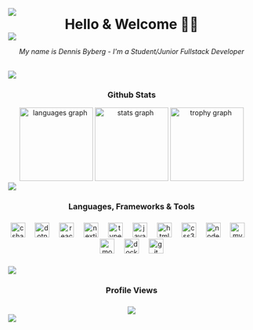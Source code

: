 <img src="https://github.com/godkingjay/godkingjay/raw/master/assets/borderseparator.gif"/>
<div align="center">
  <strong style="font-size: 2em;">Hello & Welcome 👋🏻</strong>
</div>
<img src="https://github.com/godkingjay/godkingjay/raw/master/assets/borderseparator.gif"/>

<p align="center"><i>My name is Dennis Byberg - I'm a Student/Junior Fullstack Developer</i></p>
<br>

<img src="https://github.com/godkingjay/godkingjay/raw/master/assets/borderseparator.gif"/>

###
<h3 align="center">Github Stats</h3>

<div align="center">
  <img src="https://github-readme-stats.vercel.app/api/top-langs?username=dennisbyberg&locale=en&hide_title=false&layout=compact&card_width=320&langs_count=6&theme=nightowl&hide_border=true" height="150" alt="languages graph"  />
  <img src="https://github-readme-stats.vercel.app/api?username=dennisbyberg&hide_title=true&hide_rank=false&show_icons=true&include_all_commits=true&count_private=true&disable_animations=false&theme=nightowl&locale=en&hide_border=true" height="150" alt="stats graph"  />
  <img src="https://github-profile-trophy.vercel.app?username=dennisbyberg&theme=tokyonight&column=8&row=1&no-frame=true&no-bg=true&margin-w=3&margin-h=4" height="150" alt="trophy graph"  />
</div>

<img src="https://github.com/godkingjay/godkingjay/raw/master/assets/borderseparator.gif"/>

<h3 align="center">Languages, Frameworks & Tools</h3>

###

<div align="center">
  <img src="https://cdn.jsdelivr.net/gh/devicons/devicon/icons/csharp/csharp-original.svg" height="30" alt="csharp logo"  />
  <img width="12" />
  <img src="https://cdn.jsdelivr.net/gh/devicons/devicon/icons/dotnetcore/dotnetcore-original.svg" height="30" alt="dotnetcore logo"  />
  <img width="12" />
  <img src="https://cdn.jsdelivr.net/gh/devicons/devicon/icons/react/react-original.svg" height="30" alt="react logo"  />
  <img width="12" />
  <img src="https://cdn.jsdelivr.net/gh/devicons/devicon/icons/nextjs/nextjs-original.svg" height="30" alt="nextjs logo"  />
  <img width="12" />
  <img src="https://cdn.jsdelivr.net/gh/devicons/devicon/icons/typescript/typescript-original.svg" height="30" alt="typescript logo"  />
  <img width="12" />
  <img src="https://cdn.jsdelivr.net/gh/devicons/devicon/icons/javascript/javascript-original.svg" height="30" alt="javascript logo"  />
  <img width="12" />
  <img src="https://cdn.jsdelivr.net/gh/devicons/devicon/icons/html5/html5-original.svg" height="30" alt="html5 logo"  />
  <img width="12" />
  <img src="https://cdn.jsdelivr.net/gh/devicons/devicon/icons/css3/css3-original.svg" height="30" alt="css3 logo"  />
  <img width="12" />
  <img src="https://cdn.jsdelivr.net/gh/devicons/devicon/icons/nodejs/nodejs-original.svg" height="30" alt="nodejs logo"  />
  <img width="12" />
  <img src="https://cdn.jsdelivr.net/gh/devicons/devicon/icons/mysql/mysql-original.svg" height="30" alt="mysql logo"  />
  <img width="12" />
  <img src="https://cdn.jsdelivr.net/gh/devicons/devicon/icons/mongodb/mongodb-original.svg" height="30" alt="mongodb logo"  />
  <img width="12" />
  <img src="https://cdn.jsdelivr.net/gh/devicons/devicon/icons/docker/docker-original.svg" height="30" alt="docker logo"  />
  <img width="12" />
  <img src="https://cdn.jsdelivr.net/gh/devicons/devicon/icons/git/git-original.svg" height="30" alt="git logo"  />
</div>

###

<img src="https://github.com/godkingjay/godkingjay/raw/master/assets/borderseparator.gif"/>

<h3 align="center">Profile Views</h3>

###

<div align="center">
  <img src="https://profile-counter.glitch.me/dennisbyberg/count.svg?"  />
</div>

<img src="https://raw.githubusercontent.com/godkingjay/godkingjay/ec09b97c175ebf8303394fa7d948c845bcf1d3db/assets/animated-wave.svg"/>

###
